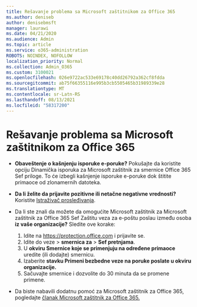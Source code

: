 ```yaml
---
title: Rešavanje problema sa Microsoft zaštitnikom za Office 365
ms.author: deniseb
author: denisebmsft
manager: laurawi
ms.date: 04/21/2020
ms.audience: Admin
ms.topic: article
ms.service: o365-administration
ROBOTS: NOINDEX, NOFOLLOW
localization_priority: Normal
ms.collection: Admin_O365
ms.custom: 3100021
ms.openlocfilehash: 026e9722ac533e69178c40dd26792a362cf8fdda
ms.sourcegitcommit: ab75f66355116e995b3cb5505465b31989339e28
ms.translationtype: MT
ms.contentlocale: sr-Latn-RS
ms.lasthandoff: 08/13/2021
ms.locfileid: "58317200"
---
```

# <a name="troubleshoot-issues-with-microsoft-defender-for-office-365"></a>Rešavanje problema sa Microsoft zaštitnikom za Office 365

- **Obaveštenje o kašnjenju isporuke e-poruke?** Pokušajte da koristite opciju Dinamička isporuka za Microsoft zaštitnik za smernice Office 365 Sef priloge. To će izbegli kašnjenje isporuke e-poruke dok štitite primaoce od zlonamernih datoteka.
- **Da li želite da prijavite pozitivne ili netačne negativne vrednosti?** Koristite [Istraživač prosleđivanja](https://protection.office.com/reportsubmission).
- Da li ste znali da možete da omogućite Microsoft zaštitnik za Microsoft zaštitnik za Office 365 Sef Zaštitu veza za e-poštu poslau između osoba **iz vaše organizacije?** Sledite ove korake:
    1. Idite na https://protection.office.com i prijavite se.
    2. Idite do veze  >  **smernica za**  >  **Sef pretnjama**.
    3. U **okviru Smernice koje se primenjuju na određene primaoce** uredite (ili dodajte) smernicu.
    4. Izaberite **stavku Primeni bezbedne veze na poruke poslate u okviru organizacije.**
    5. Sačuvajte smernice i dozvolite do 30 minuta da se promene primene.

- Da biste nabavili dodatnu pomoć za Microsoft zaštitnik za Office 365, pogledajte [članak Microsoft zaštitnik za Office 365.](https://docs.microsoft.com/microsoft-365/security/office-365-security/office-365-atp)